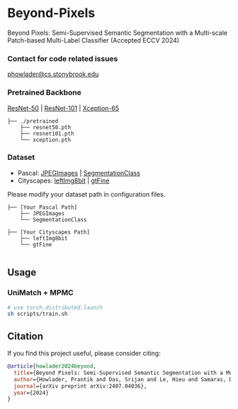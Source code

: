 # Beyond-Pixels
Beyond Pixels: Semi-Supervised Semantic Segmentation with a Multi-scale Patch-based Multi-Label Classifier (Accepted ECCV 2024)

### Contact for code related issues
phowlader@cs.stonybrook.edu

### Pretrained Backbone

[ResNet-50](https://drive.google.com/file/d/1mqUrqFvTQ0k5QEotk4oiOFyP6B9dVZXS/view?usp=sharing) | [ResNet-101](https://drive.google.com/file/d/1Rx0legsMolCWENpfvE2jUScT3ogalMO8/view?usp=sharing) | [Xception-65](https://drive.google.com/open?id=1_j_mE07tiV24xXOJw4XDze0-a0NAhNVi)

```
├── ./pretrained
    ├── resnet50.pth
    ├── resnet101.pth
    └── xception.pth
```

### Dataset

- Pascal: [JPEGImages](http://host.robots.ox.ac.uk/pascal/VOC/voc2012/VOCtrainval_11-May-2012.tar) | [SegmentationClass](https://drive.google.com/file/d/1ikrDlsai5QSf2GiSUR3f8PZUzyTubcuF/view?usp=sharing)
- Cityscapes: [leftImg8bit](https://www.cityscapes-dataset.com/file-handling/?packageID=3) | [gtFine](https://drive.google.com/file/d/1E_27g9tuHm6baBqcA7jct_jqcGA89QPm/view?usp=sharing)


Please modify your dataset path in configuration files.
```
├── [Your Pascal Path]
    ├── JPEGImages
    └── SegmentationClass
    
├── [Your Cityscapes Path]
    ├── leftImg8bit
    └── gtFine
    
```
## Usage

### UniMatch + MPMC

```bash
# use torch.distributed.launch
sh scripts/train.sh
```
## Citation

If you find this project useful, please consider citing:

```bibtex
@article{howlader2024beyond,
  title={Beyond Pixels: Semi-Supervised Semantic Segmentation with a Multi-scale Patch-based Multi-Label Classifier},
  author={Howlader, Prantik and Das, Srijan and Le, Hieu and Samaras, Dimitris},
  journal={arXiv preprint arXiv:2407.04036},
  year={2024}
}
```
